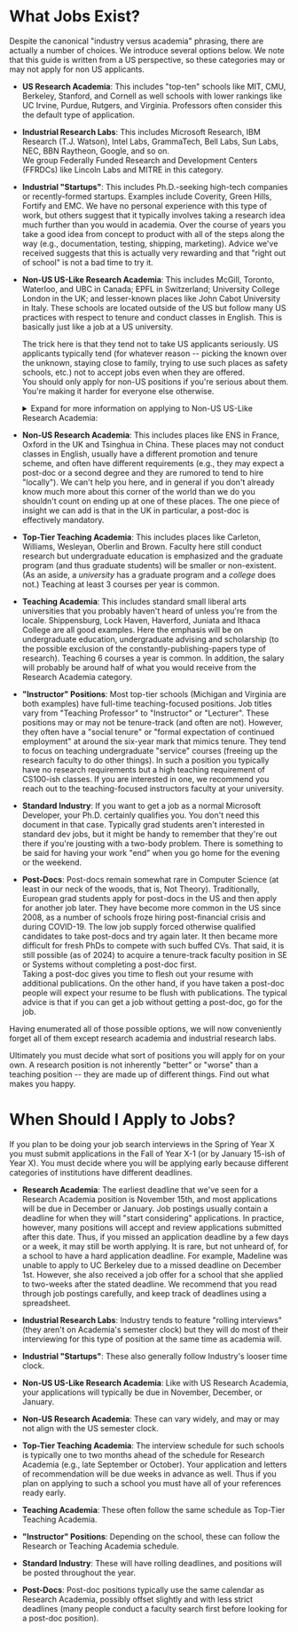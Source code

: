 # What Jobs Exist?

Despite the canonical "industry versus academia" phrasing, there are
actually a number of choices. We introduce several options below. We note
that this guide is written from a US perspective, so these categories may
or may not apply for non US applicants.

- **US Research Academia**: This includes "top-ten" schools like MIT,
  CMU, Berkeley, Stanford, and Cornell as well schools with lower rankings 
  like UC Irvine, Purdue, Rutgers, and Virginia. Professors often consider 
  this the default type of application. 

- **Industrial Research Labs**: This includes Microsoft Research, IBM
  Research (T.J. Watson), Intel Labs, GrammaTech, Bell Labs, Sun Labs, NEC,
  BBN Raytheon, Google, and so on.  
  We group Federally Funded Research and Development Centers
  (FFRDCs) like Lincoln Labs and MITRE in this category. 

- **Industrial "Startups"**: This includes Ph.D.-seeking high-tech
  companies or recently-formed startups. Examples
  include Coverity, Green Hills, Fortify and EMC. 
  We have no personal experience with this type
  of work, but others suggest that it typically involves taking a research
  idea much further than you would in academia. Over the course of years you
  take a good idea from concept to product with all of the steps along the
  way (e.g., documentation, testing, shipping, marketing). Advice we've
  received suggests that this is actually very rewarding and that "right out
  of school" is not a bad time to try it. 

- **Non-US US-Like Research Academia**: This includes McGill, Toronto,
  Waterloo, and UBC in Canada; EPFL in Switzerland; University College London
  in the UK; and lesser-known places like
  John Cabot University in Italy.  These schools are located outside of the US
  but follow many US practices with respect to tenure and conduct
  classes in English. This is basically just like a job at a US university. 

  The trick here is that they tend not to take US applicants seriously. US
  applicants typically tend (for whatever reason -- picking the known over the
  unknown, staying close to family, trying to use such places as safety schools,
  etc.) not to accept jobs even when they are offered.  
  You should only apply for non-US positions if you're serious about them. 
  You're making it harder for everyone else otherwise.

	<details>
	<summary> Expand for more information on applying to Non-US US-Like Research Academia:</summary>
	<br>
  We recommend including a few sentences in your cover letter and research
  statement explicitly stating why you really want to go there and why
  they should take you seriously (e.g., you speak the local language, you have family
  there, you are not tied to the US, etc.).  You can also emphasize these
  facts on the phone and in person.  For example, Claire is of Francophone descent
  and speaks French fluently, facts that are relevant in Canada even outside
  Quebec.  If you are granted an interview, try to know (at a minimum) the name
  of the current prime minister and all of the provinces (states, departments,
  whatever) of the country in question.
  
  If you are offered an interview or a position at such an institution, ask about
  immigration and the kind of help they'll provide you and your spouse (if relevant).  
  The school will have experience with these issues and can be quite
  helpful.  It is also legitimate to ask about differences between academic
  systems.  For example, salaries in Canada are 12-month, not 9; tenure is decided
  at 5 years, not 6; and the funding system is almost entirely different as
  compared to the States.
  
  One more word on applying to Canada: Canadian CS and ECE departments are
  typically interchangeable for the purposes of an SE applicant, and thus you should apply
  to both.  Evidently there is considerable variation in terms of how well the two
  departments get along at different schools. All schools will tell you that they
  get along capitally, especially as compared to all other schools, which are
  plagued by infighting and competition..
	</details>
  
- **Non-US Research Academia**: This includes places like ENS in
  France, Oxford in the UK and Tsinghua in China. These places may not
  conduct classes in English, usually have a different promotion and tenure
  scheme, and often have different requirements (e.g., they may expect a
  post-doc or a second degree and they are rumored to tend to hire "locally").
  We can't help you here, and in general if you don't already know much more
  about this corner of the world than we do you shouldn't count on ending up
  at one of these places.  The one piece of insight we can add is that in the UK
  in particular, a post-doc is effectively mandatory.

- **Top-Tier Teaching Academia**: This includes places like Carleton,
  Williams, Wesleyan, Oberlin and Brown. Faculty here still conduct research
  but undergraduate education is emphasized and the graduate program (and
  thus graduate students) will be smaller or non-existent. (As an aside, a
  <i>university</i> has a graduate program and a <i>college</i> does not.) 
  Teaching at least 3 courses per year is common. 

- **Teaching Academia**: This includes standard small liberal arts
  universities that you probably haven't heard of unless you're from the
  locale. Shippensburg, Lock Haven, Haverford, Juniata and Ithaca College are
  all good examples. Here the emphasis will be on undergraduate education,
  undergraduate advising and scholarship (to the possible exclusion of the
  constantly-publishing-papers type of research). Teaching 6 courses a year
  is common. In addition, the salary will probably be around half of what you
  would receive from the Research Academia category. 

- **"Instructor" Positions**: Most top-tier schools (Michigan and 
  Virginia are both examples) have full-time teaching-focused positions.
  Job titles vary from "Teaching Professor" to "Instructor" or "Lecturer". 
  These positions may or may not be tenure-track (and often are not). 
  However, they often have a "social tenure" or "formal expectation of continued 
  employment" at around the six-year mark that mimics tenure. They tend to
  focus on teaching undergraduate "service" courses (freeing up the research
  faculty to do other things). In such a position you typically have no
  research requirements but a high teaching requirement of CS100-ish classes.
  If you are interested in one, we recommend you reach out to
  the teaching-focused instructors faculty at your university.

- **Standard Industry**: If you want to get a job as a normal
  Microsoft Developer, your Ph.D. certainly qualifies you. You don't need
  this document in that case. Typically grad students aren't interested in
  standard dev jobs, but it might be handy to remember that they're out there
  if you're jousting with a two-body problem. There is something to be said
  for having your work "end" when you go home for the evening or the weekend.

- **Post-Docs**: Post-docs remain somewhat rare in Computer Science (at
  least in our neck of the woods, that is, Not Theory). Traditionally, European
  grad students apply for post-docs in the US and then apply for another job
  later.  They have become more common in the US since 2008, as a number of
  schools froze hiring post-financial crisis and during COVID-19.  The low job 
  supply forced otherwise
  qualified candidates to take post-docs and try again later.  It then became more
  difficult for fresh PhDs to compete with such buffed CVs. That said, it is
  still possible (as of 2024) to acquire a tenure-track faculty position in SE or
  Systems without completing a post-doc first.  
  Taking a post-doc gives you time to flesh out your resume
  with additional publications. On the other hand, if you have taken a post-doc
  people will expect your resume to be flush with publications. The typical advice
  is that if you can get a job without getting a post-doc, go for the
  job.

Having enumerated all of those possible options, we will now conveniently
forget all of them except research academia and industrial research labs.

Ultimately you must decide what sort of positions you will apply for on
your own. A research position is not inherently "better" or "worse" than a
teaching position -- they are made up of different things. Find out what
makes you happy. 

# When Should I Apply to Jobs?

If you plan to be doing your job search interviews in the Spring of Year X
you must submit applications in the Fall of Year X-1 (or by January 15-ish
of Year X). You must decide where you will be applying early because
different categories of institutions have different deadlines. 

- **Research Academia**:  The earliest deadline that we've seen for a Research 
  Academia position is November 15th, and most applications will be due in December or January.
  Job postings usually contain a deadline for when they will "start considering" applications.
  In practice, however, many positions will accept and review applications submitted 
  after this date. Thus, if you missed an application deadline by a few days or a week, 
  it may still be worth applying. 
  It is rare, but not unheard of, for a school to have a hard application
  deadline. For example, Madeline was unable to apply to UC Berkeley due to a missed
  deadline on December 1st. However, she also received a job offer for a school that she applied
  to two-weeks after the stated deadline. We recommend that you read through job postings
  carefully, and keep track of deadlines using a spreadsheet.

- **Industrial Research Labs**: Industry tends to feature "rolling
  interviews" (they aren't on Academia's semester clock) but they will do
  most of their interviewing for this type of position at the same time as
  academia will.  

- **Industrial "Startups"**: These also generally follow
  Industry's looser time clock.

- **Non-US US-Like Research Academia**: Like with US Research Academia, 
  your applications will typically be due in November, December, or January.

- **Non-US Research Academia**: These can vary widely, and may or may not
  align with the US semester clock.

- **Top-Tier Teaching Academia**: The interview schedule for
  such schools is typically one to two months ahead of the schedule for
  Research Academia (e.g., late September or October). Your application and letters of recommendation will be
  due weeks in advance as well. Thus if you plan on applying to such a school
  you must have all of your references ready early. 

- **Teaching Academia**: These often follow the same schedule as Top-Tier Teaching
  Academia.

- **"Instructor" Positions**: Depending on the school, these can follow the
  Research or Teaching Academia schedule.

- **Standard Industry**: These will have rolling deadlines, and positions will
  be posted throughout the year.

- **Post-Docs**: Post-doc positions typically use
  the same calendar as Research Academia, possibly offset slightly and with less
  strict deadlines (many people conduct a faculty search first before looking for
  a post-doc position).  